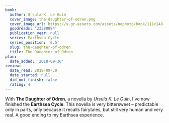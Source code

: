 ```yaml
---
book:
  author: Ursula K. Le Guin
  cover_image: the-daughter-of-odren.png
  cover_image_url: https://s.gr-assets.com/assets/nophoto/book/111x148-bcc042a9c91a29c1d680899eff700a03.png
  goodreads: '23380894'
  publication_year: null
  series: Earthsea Cycle
  series_position: '6.5'
  slug: the-daughter-of-odren
  title: The Daughter of Odren
plan:
  date_added: '2018-09-30'
review:
  date_read: 2018-09-30
  date_started: null
  did_not_finish: false
  rating: 4
---
```


With **The Daughter of Odren**, a novella by *Ursula K. Le Guin*, I've now finished the **Earthsea Cycle**. This novella is very bittersweet – predictable only in parts, only because it recalls fairytales, but still very human and very real. A good ending to my Earthsea experience.
